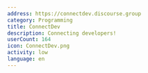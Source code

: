 ```yaml
---
address: https://connectdev.discourse.group
category: Programming
title: ConnectDev
description: Connecting developers!
userCount: 164
icon: ConnectDev.png
activity: low
language: en
---
```

